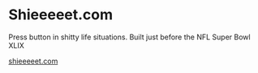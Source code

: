 # Shieeeeet.com

Press button in shitty life situations. Built just before the NFL Super Bowl XLIX

[shieeeeet.com](https://shieeeeet.com)
